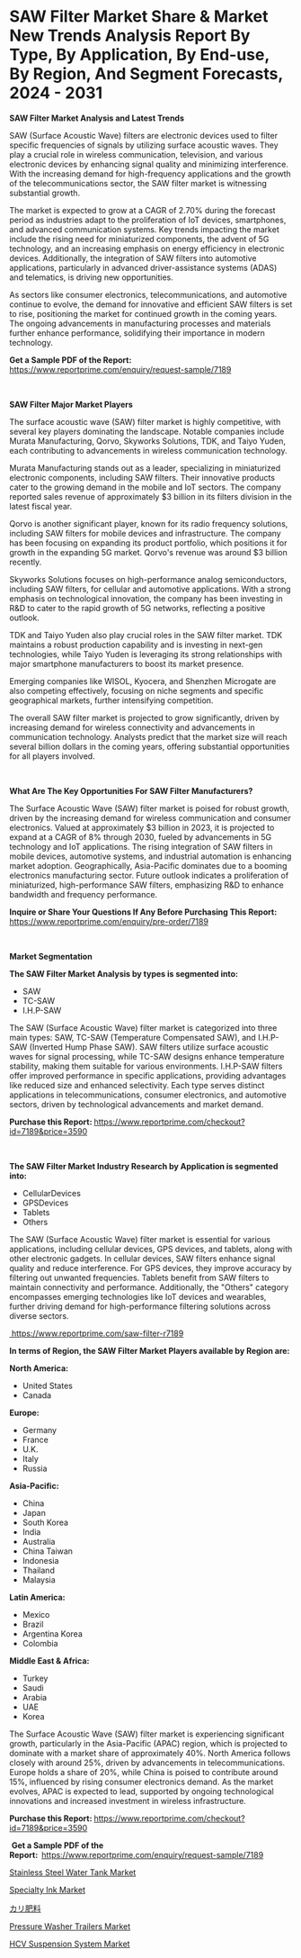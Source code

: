 <p><h1>SAW Filter Market Share & Market New Trends Analysis Report By Type, By Application, By End-use, By Region, And Segment Forecasts, 2024 - 2031</h1></p><p><strong>SAW Filter Market Analysis and Latest Trends</strong></p>
<p><p>SAW (Surface Acoustic Wave) filters are electronic devices used to filter specific frequencies of signals by utilizing surface acoustic waves. They play a crucial role in wireless communication, television, and various electronic devices by enhancing signal quality and minimizing interference. With the increasing demand for high-frequency applications and the growth of the telecommunications sector, the SAW filter market is witnessing substantial growth.</p><p>The market is expected to grow at a CAGR of 2.70% during the forecast period as industries adapt to the proliferation of IoT devices, smartphones, and advanced communication systems. Key trends impacting the market include the rising need for miniaturized components, the advent of 5G technology, and an increasing emphasis on energy efficiency in electronic devices. Additionally, the integration of SAW filters into automotive applications, particularly in advanced driver-assistance systems (ADAS) and telematics, is driving new opportunities.</p><p>As sectors like consumer electronics, telecommunications, and automotive continue to evolve, the demand for innovative and efficient SAW filters is set to rise, positioning the market for continued growth in the coming years. The ongoing advancements in manufacturing processes and materials further enhance performance, solidifying their importance in modern technology.</p></p>
<p><strong>Get a Sample PDF of the Report:&nbsp;</strong> <a href="https://www.reportprime.com/enquiry/request-sample/7189">https://www.reportprime.com/enquiry/request-sample/7189</a></p>
<p>&nbsp;</p>
<p><strong>SAW Filter Major Market Players</strong></p>
<p><p>The surface acoustic wave (SAW) filter market is highly competitive, with several key players dominating the landscape. Notable companies include Murata Manufacturing, Qorvo, Skyworks Solutions, TDK, and Taiyo Yuden, each contributing to advancements in wireless communication technology.</p><p>Murata Manufacturing stands out as a leader, specializing in miniaturized electronic components, including SAW filters. Their innovative products cater to the growing demand in the mobile and IoT sectors. The company reported sales revenue of approximately $3 billion in its filters division in the latest fiscal year.</p><p>Qorvo is another significant player, known for its radio frequency solutions, including SAW filters for mobile devices and infrastructure. The company has been focusing on expanding its product portfolio, which positions it for growth in the expanding 5G market. Qorvo's revenue was around $3 billion recently.</p><p>Skyworks Solutions focuses on high-performance analog semiconductors, including SAW filters, for cellular and automotive applications. With a strong emphasis on technological innovation, the company has been investing in R&D to cater to the rapid growth of 5G networks, reflecting a positive outlook.</p><p>TDK and Taiyo Yuden also play crucial roles in the SAW filter market. TDK maintains a robust production capability and is investing in next-gen technologies, while Taiyo Yuden is leveraging its strong relationships with major smartphone manufacturers to boost its market presence. </p><p>Emerging companies like WISOL, Kyocera, and Shenzhen Microgate are also competing effectively, focusing on niche segments and specific geographical markets, further intensifying competition.</p><p>The overall SAW filter market is projected to grow significantly, driven by increasing demand for wireless connectivity and advancements in communication technology. Analysts predict that the market size will reach several billion dollars in the coming years, offering substantial opportunities for all players involved.</p></p>
<p>&nbsp;</p>
<p><strong>What Are The Key Opportunities For SAW Filter Manufacturers?</strong></p>
<p><p>The Surface Acoustic Wave (SAW) filter market is poised for robust growth, driven by the increasing demand for wireless communication and consumer electronics. Valued at approximately $3 billion in 2023, it is projected to expand at a CAGR of 8% through 2030, fueled by advancements in 5G technology and IoT applications. The rising integration of SAW filters in mobile devices, automotive systems, and industrial automation is enhancing market adoption. Geographically, Asia-Pacific dominates due to a booming electronics manufacturing sector. Future outlook indicates a proliferation of miniaturized, high-performance SAW filters, emphasizing R&D to enhance bandwidth and frequency performance.</p></p>
<p><strong>Inquire or Share Your Questions If Any Before Purchasing This Report:</strong> <a href="https://www.reportprime.com/enquiry/pre-order/7189">https://www.reportprime.com/enquiry/pre-order/7189</a></p>
<p>&nbsp;</p>
<p><strong>Market Segmentation</strong></p>
<p><strong>The SAW Filter Market Analysis by types is segmented into:</strong></p>
<p><ul><li>SAW</li><li>TC-SAW</li><li>I.H.P-SAW</li></ul></p>
<p><p>The SAW (Surface Acoustic Wave) filter market is categorized into three main types: SAW, TC-SAW (Temperature Compensated SAW), and I.H.P-SAW (Inverted Hump Phase SAW). SAW filters utilize surface acoustic waves for signal processing, while TC-SAW designs enhance temperature stability, making them suitable for various environments. I.H.P-SAW filters offer improved performance in specific applications, providing advantages like reduced size and enhanced selectivity. Each type serves distinct applications in telecommunications, consumer electronics, and automotive sectors, driven by technological advancements and market demand.</p></p>
<p><strong>Purchase this Report:&nbsp;</strong><a href="https://www.reportprime.com/checkout?id=7189&price=3590">https://www.reportprime.com/checkout?id=7189&price=3590</a></p>
<p>&nbsp;</p>
<p><strong>The SAW Filter Market Industry Research by Application is segmented into:</strong></p>
<p><ul><li>CellularDevices</li><li>GPSDevices</li><li>Tablets</li><li>Others</li></ul></p>
<p><p>The SAW (Surface Acoustic Wave) filter market is essential for various applications, including cellular devices, GPS devices, and tablets, along with other electronic gadgets. In cellular devices, SAW filters enhance signal quality and reduce interference. For GPS devices, they improve accuracy by filtering out unwanted frequencies. Tablets benefit from SAW filters to maintain connectivity and performance. Additionally, the "Others" category encompasses emerging technologies like IoT devices and wearables, further driving demand for high-performance filtering solutions across diverse sectors.</p></p>
<p><a href="https://www.reportprime.com/saw-filter-r7189">&nbsp;https://www.reportprime.com/saw-filter-r7189</a></p>
<p><strong>In terms of Region, the SAW Filter Market Players available by Region are:</strong></p>
<p>
    <p> <strong> North America: </strong>
        <ul>
            <li>United States</li>
            <li>Canada</li>
        </ul>
        </p> 
    <p> <strong> Europe: </strong>
        <ul>
            <li>Germany</li>
            <li>France</li>
            <li>U.K.</li>
            <li>Italy</li>
            <li>Russia</li>
        </ul>
        </p> 
    <p> <strong> Asia-Pacific: </strong>
        <ul>
            <li>China</li>
            <li>Japan</li>
            <li>South Korea</li>
            <li>India</li>
            <li>Australia</li>
            <li>China Taiwan</li>
            <li>Indonesia</li>
            <li>Thailand</li>
            <li>Malaysia</li>
        </ul>
        </p> 
    <p> <strong> Latin America: </strong>
        <ul>
            <li>Mexico</li>
            <li>Brazil</li>
            <li>Argentina Korea</li>
            <li>Colombia</li>
        </ul>
        </p> 
    <p> <strong> Middle East & Africa: </strong>
        <ul>
            <li>Turkey</li>
            <li>Saudi</li>
            <li>Arabia</li>
            <li>UAE</li>
            <li>Korea</li>
        </ul>
    </p>
    </p>
<p><p>The Surface Acoustic Wave (SAW) filter market is experiencing significant growth, particularly in the Asia-Pacific (APAC) region, which is projected to dominate with a market share of approximately 40%. North America follows closely with around 25%, driven by advancements in telecommunications. Europe holds a share of 20%, while China is poised to contribute around 15%, influenced by rising consumer electronics demand. As the market evolves, APAC is expected to lead, supported by ongoing technological innovations and increased investment in wireless infrastructure.</p></p>
<p><strong>Purchase this Report: </strong><a href="https://www.reportprime.com/checkout?id=7189&price=3590">https://www.reportprime.com/checkout?id=7189&price=3590</a></p>
<p>&nbsp;<strong>Get a Sample PDF of the Report:&nbsp;&nbsp;</strong><a href="https://www.reportprime.com/enquiry/request-sample/7189">https://www.reportprime.com/enquiry/request-sample/7189</a></p>
<p><strong></strong></p>
<p><p><a href="https://medium.com/@tiannaorton6767/global-stainless-steel-water-tank-market-share-and-growth-opportunities-and-market-size-growing-a0a2b2d1ff0b">Stainless Steel Water Tank Market</a></p><p><a href="https://www.linkedin.com/pulse/how-regional-global-trends-shaping-specialty-ink-market-year-273xf?trackingId=i3ipb5wOQ6mVq5rK91CElg%3D%3D">Specialty Ink Market</a></p><p><a href="https://medium.com/@ridleydamion/%E3%82%AB%E3%83%AA%E3%82%A6%E3%83%A0%E8%82%A5%E6%96%99%E5%B8%82%E5%A0%B4%E3%81%AE%E8%A6%8F%E6%A8%A1-%E6%88%90%E9%95%B7%E3%83%88%E3%83%AC%E3%83%B3%E3%83%89-%E3%82%BF%E3%82%A4%E3%83%97%E5%88%A5-%E7%94%A8%E9%80%94%E5%88%A5%E3%81%AE%E7%94%A3%E6%A5%AD%E5%88%86%E6%9E%90-%E5%8F%8A%E3%81%B32024%E5%B9%B4%E3%81%8B%E3%82%892031%E5%B9%B4%E3%81%BE%E3%81%A7%E3%81%AE%E4%BA%88%E6%B8%AC-3af75fbdd427">カリ肥料</a></p><p><a href="https://github.com/RichRobinson5/Market-Research-Report-List-6/blob/main/pressure-washer-trailers-market.md">Pressure Washer Trailers Market</a></p><p><a href="https://issuu.com/reportprime-2/docs/hcv-suspension-system-market-size-2_9d6e14bf2e6a36">HCV Suspension System Market</a></p></p>